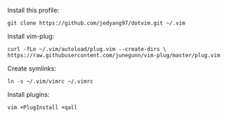 Install this profile:

    git clone https://github.com/jedyang97/dotvim.git ~/.vim
Install vim-plug:

    curl -fLo ~/.vim/autoload/plug.vim --create-dirs \
    https://raw.githubusercontent.com/junegunn/vim-plug/master/plug.vim
    
Create symlinks:

    ln -s ~/.vim/vimrc ~/.vimrc

Install plugins:

    vim +PlugInstall +qall
